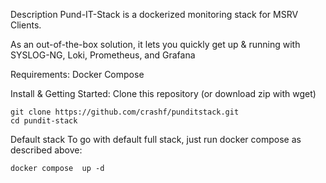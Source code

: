 Description
Pund-IT-Stack is a dockerized monitoring stack for MSRV Clients.

As an out-of-the-box solution, it lets you quickly get up & running with SYSLOG-NG, Loki, Prometheus, and Grafana

Requirements:
Docker Compose

Install & Getting Started:
Clone this repository (or download zip with wget)
 ```
git clone https://github.com/crashf/punditstack.git
cd pundit-stack
 ```
Default stack
To go with default full stack, just run docker compose as described above:
 ```
docker compose  up -d
 ```
